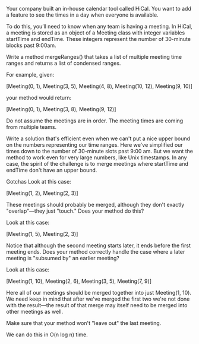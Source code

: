 Your company built an in-house calendar tool called HiCal.
You want to add a feature to see the times in a day when everyone is available.

To do this, you’ll need to know when any team is having a meeting.
In HiCal, a meeting is stored as an object of a Meeting class with integer variables startTime and endTime.
These integers represent the number of 30-minute blocks past 9:00am.

Write a method mergeRanges() that takes a list of multiple meeting time ranges and returns a list of condensed ranges.

For example, given:

  [Meeting(0, 1), Meeting(3, 5), Meeting(4, 8), Meeting(10, 12), Meeting(9, 10)]

your method would return:

  [Meeting(0, 1), Meeting(3, 8), Meeting(9, 12)]

 Do not assume the meetings are in order. The meeting times are coming from multiple teams.

 Write a solution that's efficient even when we can't put a nice upper bound on the numbers representing our time ranges. Here we've simplified our times down to the number of 30-minute slots past 9:00 am. But we want the method to work even for very large numbers, like Unix timestamps. In any case, the spirit of the challenge is to merge meetings where startTime and endTime don't have an upper bound.

 Gotchas
Look at this case:

  [Meeting(1, 2), Meeting(2, 3)]

These meetings should probably be merged, although they don't exactly "overlap"—they just "touch." Does your method do this?

Look at this case:

  [Meeting(1, 5), Meeting(2, 3)]

Notice that although the second meeting starts later, it ends before the first meeting ends. Does your method correctly handle the case where a later meeting is "subsumed by" an earlier meeting?

Look at this case:

  [Meeting(1, 10), Meeting(2, 6), Meeting(3, 5), Meeting(7, 9)]

Here all of our meetings should be merged together into just Meeting(1, 10). We need keep in mind that after we've merged the first two we're not done with the result—the result of that merge may itself need to be merged into other meetings as well.

Make sure that your method won't "leave out" the last meeting.

We can do this in O(n log n) time.
